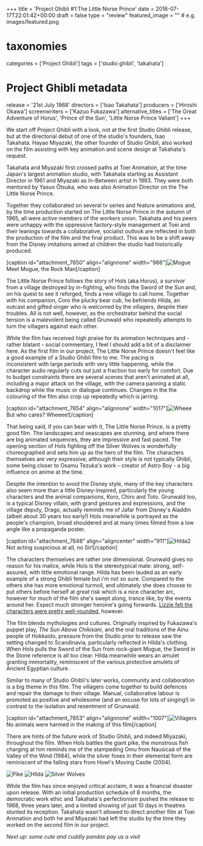 +++
title = 'Project Ghibli #1:The Little Norse Prince'
date = 2016-07-17T22:01:42+00:00
draft = false
type = "review"
featured_image = "" # e.g. images/featured.png

# taxonomies
categories = ['Project Ghibli']
tags = ['studio ghibli', 'takahata']

# Project Ghibli metadata
release = '21st July 1968'
directors = ['Isao Takahata']
producers = ['Hiroshi Okawa']
screenwriters = ['Kazuo Fukazawa']
alternative_titles = ['The Great Adventure of Horus', 'Prince of the Sun', 'Little Norse Prince Valiant']
+++

We start off Project Ghibli with a look, not at the first Studio Ghibli release, but at the directorial debut of one of the studio's founders, Isao Takahata. Hayao Miyazaki, the other founder of Studio Ghibli, also worked on the film assisting with key animation and scene design at Takahata's request.

Takahata and Miyazaki first crossed paths at Toei Animation, at the time Japan's largest animation studio, with Takahata starting as Assistant Director in 1961 and Miyazaki as In-Between artist in 1963. They were both mentored by Yasuo Ōtsuka, who was also Animation Director on the The Little Norse Prince.

Together they collaborated on several tv series and feature animations and, by the time production started on The Little Norse Prince in the autumn of 1965, all were active members of the workers union. Takahata and his peers were unhappy with the oppressive factory-style management at Toei and their leanings towards a collaborative, socialist outlook are reflected in both the production of the film and the final product. This was to be a shift away from the Disney imitations aimed at children the studio had historically produced.

 \[caption id="attachment\_7650" align="alignnone" width="966"\]![Mogue](https://straydogstrut7.files.wordpress.com/2016/07/mogue.png)Meet Mogue, the Rock Man\[/caption\]

The Little Norse Prince follows the story of Hols (aka Horus), a survivor from a village destroyed by in-fighting, who finds the Sword of the Sun and, on his quest to see it reforged, finds a new village to call home. Together with his companion, Coro the plucky bear cub, he befriends Hilda, an outcast and gifted singer who is welcomed by the villagers, despite their troubles. All is not well, however, as the orchestrator behind the social tension is a malevolent being called Grunwald who repeatedly attempts to turn the villagers against each other.

While the film has received high praise for its animation techniques and - rather blatant - social commentary, I feel I should add a bit of a disclaimer here. As the first film in our project, The Little Norse Prince doesn't feel like a good example of a Studio Ghibli film to me. The pacing is inconsistent with large periods with very little happening, while the character audio regularly cuts out just a fraction too early for comfort. Due to budget constraints there are several scenes that aren't animated at all, including a major attack on the village, with the camera panning a static backdrop while the music or dialogue continues. Changes in the the colouring of the film also crop up repeatedly which is jarring.

\[caption id="attachment\_7654" align="alignnone" width="1017"\]![Wheee](https://straydogstrut7.files.wordpress.com/2016/07/wheee.png) But who cares? Wheeee!\[/caption\]

That being said, if you can bear with it, The Little Norse Prince, is a pretty good film. The landscapes and seascapes are stunning, and where there are big animated sequences, they are impressive and fast paced. The opening section of Hols fighting off the Silver Wolves is wonderfully choreographed and sets him up as the hero of the film. The characters themselves are very expressive, although their style is not typically Ghibli, some being closer to Osamu Tezuka's work - creator of Astro Boy - a big influence on anime at the time.

Despite the intention to avoid the Disney style, many of the key characters also seem more than a little Disney-inspired, particularly the young characters and the animal companions, Koro, Chiro and Toto. Grunwald too, is a typical Disney villain, with grand gestures and expressions, and the village deputy, Drago, actually reminds me of Jafar from Disney's Aladdin (albeit about 30 years too early!) Hols meanwhile is portrayed as the people's champion, broad shouldered and at many times filmed from a low angle like a propaganda poster.

\[caption id="attachment\_7648" align="aligncenter" width="911"\]![Hilda2](https://straydogstrut7.files.wordpress.com/2016/07/hilda2.png) Not acting suspicious at all, no Sir!\[/caption\]

The characters themselves are rather one dimensional. Grunwald gives no reason for his malice, while Hols is the stereotypical male: strong, self-assured, with little emotional range. Hilda has been lauded as an early example of a strong Ghibli female but i'm not so sure. Compared to the others she has more emotional turmoil, and ultimately she does choose to put others before herself at great risk which is a nice character arc, however for much of the film she's swept along, trance like, by the events around her. Expect much stronger heroine's going forwards. [Lizzie felt the characters were pretty well-rounded](https://catsandchocolate.com/2016/07/18/project-ghibli-the-little-norse-prince/), however.

The film blends mythologies and cultures. Originally inspired by Fukazawa's puppet play, _The Sun Above Chikisani_, and the oral traditions of the Ainu people of Hokkaido, pressure from the Studio prior to release saw the setting changed to Scandinavia, particularly reflected in Hilda's clothing. When Hols pulls the Sword of the Sun from rock-giant Mogue, the Sword in the Stone reference is all too clear. Hilda meanwhile wears an amulet granting immortality, reminiscent of the various protective amulets of Ancient Egyptian culture.

Similar to many of Studio Ghibli's later works, community and collaboration is a big theme in this film. The villagers come together to build defences and repair the damage to their village. Manual, collaborative labour is promoted as positive and wholesome (and an excuse for lots of singing!) in contrast to the isolation and resentment of Grunwald.

\[caption id="attachment\_7653" align="alignnone" width="1007"\]![Villagers](https://straydogstrut7.files.wordpress.com/2016/07/villagers.png) No animals were harmed in the making of this film\[/caption\]

There are hints of the future work of Studio Ghibli, and indeed Miyazaki, throughout the film. When Hols battles the giant pike, the monstrous fish charging at him reminds me of the stampeding Omu from Nausicaä of the Valley of the Wind (1984), while the silver foxes in their elemental form are reminiscent of the falling stars from Howl's Moving Castle (2004).

![Pike](https://straydogstrut7.files.wordpress.com/2016/07/pike.png) ![HIlda](https://straydogstrut7.files.wordpress.com/2016/07/hilda.png)
![Silver Wolves](https://straydogstrut7.files.wordpress.com/2016/07/silver-wolves.png)

While the film has since enjoyed critical acclaim, it was a financial disaster upon release. With an initial production schedule of 8 months, the democratic work ethic and Takahata's perfectionism pushed the release to 1968, three years later, and a limited showing of just 10 days in theatres stunted its reception. Takahata wasn't allowed to direct another film at Toei Animation and both he and Miyazaki had left the studio by the time they worked on the second film in our project.

_Next up: some cute and cuddly pandas pay us a visit_